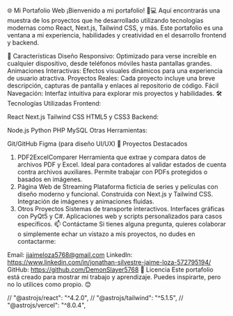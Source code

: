 🌐 Mi Portafolio Web
¡Bienvenido a mi portafolio! 🎨💻 Aquí encontrarás una muestra de los proyectos que he desarrollado utilizando tecnologías modernas como React, Next.js, Tailwind CSS, y más. Este portafolio es una ventana a mi experiencia, habilidades y creatividad en el desarrollo frontend y backend.

🚀 Características
Diseño Responsivo: Optimizado para verse increíble en cualquier dispositivo, desde teléfonos móviles hasta pantallas grandes.
Animaciones Interactivas: Efectos visuales dinámicos para una experiencia de usuario atractiva.
Proyectos Reales: Cada proyecto incluye una breve descripción, capturas de pantalla y enlaces al repositorio de código.
Fácil Navegación: Interfaz intuitiva para explorar mis proyectos y habilidades.
🛠️ Tecnologías Utilizadas
Frontend:

React
Next.js
Tailwind CSS
HTML5 y CSS3
Backend:

Node.js
Python
PHP
MySQL
Otras Herramientas:

Git/GitHub
Figma (para diseño UI/UX)
📂 Proyectos Destacados

1. PDF2ExcelComparer
   Herramienta que extrae y compara datos de archivos PDF y Excel.
   Ideal para contadores al validar estados de cuenta contra archivos auxiliares.
   Permite trabajar con PDFs protegidos o basados en imágenes.
2. Página Web de Streaming
   Plataforma ficticia de series y películas con diseño moderno y funcional.
   Construida con Next.js y Tailwind CSS.
   Integración de imágenes y animaciones fluidas.
3. Otros Proyectos
   Sistemas de transporte interactivos.
   Interfaces gráficas con PyQt5 y C#.
   Aplicaciones web y scripts personalizados para casos específicos.
   📫 Contáctame
   Si tienes alguna pregunta, quieres colaborar o simplemente echar un vistazo a mis proyectos, no dudes en contactarme:

Email: jjaimeloza5768@gmail.com
LinkedIn: https://www.linkedin.com/in/jonathan-silvestre-jaime-loza-572795194/
GitHub: https://github.com/DemonSlayer5768
📝 Licencia
Este portafolio está creado para mostrar mi trabajo y aprendizaje. Puedes inspirarte, pero no lo utilices como propio. 😊

// "@astrojs/react": "^4.2.0",
// "@astrojs/tailwind": "^5.1.5",
// "@astrojs/vercel": "^8.0.4",
